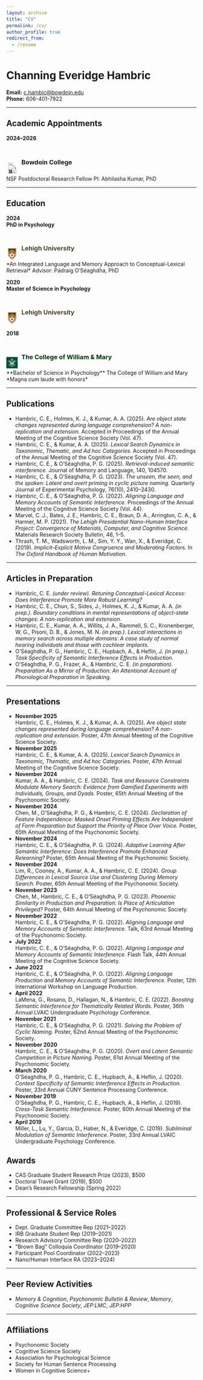```yaml
---
layout: archive
title: "CV"
permalink: /cv/
author_profile: true
redirect_from:
  - /resume
---
```


# Channing Everidge Hambric

**Email:** c.hambic@bowdoin.edu  
**Phone:** 606-401-7922  

---

## Academic Appointments

**2024–2026**
<div style="display: flex; align-items: center;">
  <!-- Image on the left -->
  <div style="margin-right: 10px;">
    <img src="/images/bowdoin.png" alt="Lehigh University Logo" width="30" style="margin-top: 40px;">
  </div>

  <!-- Header on the right -->
  <div>
    <h3>Bowdoin College</h3>
  </div>
</div>  
NSF Postdoctoral Research Fellow  
PI: Abhilasha Kumar, PhD

---

## Education

**2024**  
**PhD in Psychology**  
<div style="display: flex; align-items: center;">
  <!-- Image on the left -->
  <div style="margin-right: 10px;">
    <img src="/images/lehigh.png" alt="Lehigh University Logo" width="30" style="margin-top: 40px;">
  </div>

  <!-- Header on the right -->
  <div>
    <h3 style="color: #4c3f2b;">Lehigh University</h3>
  </div>
</div> 
*An Integrated Language and Memory Approach to Conceptual-Lexical Retrieval*  
Advisor: Pádraig O’Séaghdha, PhD

**2020**  
**Master of Science in Psychology**  
<div style="display: flex; align-items: center;">
  <!-- Image on the left -->
  <div style="margin-right: 10px;">
    <img src="/images/lehigh.png" alt="Lehigh University Logo" width="30" style="margin-top: 40px;">
  </div>

  <!-- Header on the right -->
  <div>
    <h3 style="color: #4c3f2b;">Lehigh University</h3>
  </div>
</div>

**2018**  
<div style="display: flex; align-items: center;">
  <!-- Image on the left -->
  <div style="margin-right: 10px;">
    <img src="/images/wm.png" alt="Lehigh University Logo" width="30" style="margin-top: 40px;">
  </div>

  <!-- Header on the right -->
  <div>
    <h3 style="color: #003300;">The College of William & Mary</h3>
  </div>
</div>
**Bachelor of Science in Psychology**  
The College of William and Mary  
*Magna cum laude with honors*

---

## Publications

- Hambric, C. E., Holmes, K. J., & Kumar, A. A. (2025). *Are object state changes represented during language comprehension? A non-replication and extension.* Accepted in Proceedings of the Annual Meeting of the Cognitive Science Society (Vol. 47).  
- Hambric, C. E., & Kumar, A. A. (2025). *Lexical Search Dynamics in Taxonomic, Thematic, and Ad hoc Categories.* Accepted in Proceedings of the Annual Meeting of the Cognitive Science Society (Vol. 47).  
- Hambric, C. E., & O’Séaghdha, P. G. (2025). *Retrieval-induced semantic interference.* Journal of Memory and Language, 140, 104570.  
- Hambric, C. E., & O’Séaghdha, P. G. (2023). *The unseen, the seen, and the spoken: Latent and overt priming in cyclic picture naming.* Quarterly Journal of Experimental Psychology, 76(10), 2410–2430.  
- Hambric, C. E., & O’Séaghdha, P. G. (2022). *Aligning Language and Memory Accounts of Semantic Interference.* Proceedings of the Annual Meeting of the Cognitive Science Society (Vol. 44).  
- Marvel, C. J., Bates, J. E., Hambric, C. E., Braun, D. A., Arrington, C. A., & Harmer, M. P. (2021). *The Lehigh Presidential Nano-Human Interface Project: Convergence of Materials, Computer, and Cognitive Science.* Materials Research Society Bulletin, 46, 1–5.  
- Thrash, T. M., Wadsworth, L. M., Sim, Y. Y., Wan, X., & Everidge, C. (2019). *Implicit–Explicit Motive Congruence and Moderating Factors.* In *The Oxford Handbook of Human Motivation*.  

---

## Articles in Preparation

- Hambric, C. E. *(under review)*. *Retuning Conceptual-Lexical Access: Does Interference Promote More Robust Learning?*  
- Hambric, C. E., Chun, S., Sides, J., Holmes, K. J., & Kumar, A. A. *(in prep.)*. *Boundary conditions in mental representations of object-state changes: A non-replication and extension.*  
- Hambric, C. E., Kumar, A. A., Willits, J. A., Rammell, S. C., Kronenberger, W. G., Pisoni, D. B., & Jones, M. N. *(in prep.)*. *Lexical interactions in memory search across multiple domains: A case study of normal hearing individuals and those with cochlear implants.*  
- O’Séaghdha, P. G., Hambric, C. E., Hupbach, A., & Heflin, J. *(in prep.)*. *Task Specificity of Semantic Interference Effects in Production.*  
- O’Séaghdha, P. G., Frazer, A., & Hambric, C. E. *(in preparation)*. *Preparation As a Mirror of Production: An Attentional Account of Phonological Preparation in Speaking.*

---

## Presentations

- **November 2025**  
  Hambric, C. E., Holmes, K. J., & Kumar, A. A. (2025). *Are object state changes represented during language comprehension? A non-replication and extension.* Poster, 47th Annual Meeting of the Cognitive Science Society.  
- **November 2025**  
  Hambric, C. E., & Kumar, A. A. (2025). *Lexical Search Dynamics in Taxonomic, Thematic, and Ad hoc Categories.* Poster, 47th Annual Meeting of the Cognitive Science Society.  
- **November 2024**  
  Kumar, A. A., & Hambric, C. E. (2024). *Task and Resource Constraints Modulate Memory Search: Evidence from Gamified Experiments with Individuals, Groups, and Dyads.* Poster, 65th Annual Meeting of the Psychonomic Society.  
- **November 2024**  
  Chen, M., O’Séaghdha, P. G., & Hambric, C. E. (2024). *Declaration of Feature Independence: Masked Onset Priming Effects Are Independent of Form Preparation but Support the Priority of Place Over Voice.* Poster, 65th Annual Meeting of the Psychonomic Society.  
- **November 2024**  
  Hambric, C. E., & O’Séaghdha, P. G. (2024). *Adaptive Learning After Semantic Interference: Does Interference Promote Enhanced Relearning?* Poster, 65th Annual Meeting of the Psychonomic Society.  
- **November 2024**  
  Lim, R., Cooney, A., Kumar, A. A., & Hambric, C. E. (2024). *Group Differences in Lexical Source Use and Clustering During Memory Search.* Poster, 65th Annual Meeting of the Psychonomic Society.  
- **November 2023**  
  Chen, M., Hambric, C. E., & O’Séaghdha, P. G. (2023). *Phonemic Similarity in Production and Preparation: Is Place of Articulation Privileged?* Poster, 64th Annual Meeting of the Psychonomic Society.  
- **November 2022**  
  Hambric, C. E., & O’Séaghdha, P. G. (2022). *Aligning Language and Memory Accounts of Semantic Interference.* Talk, 63rd Annual Meeting of the Psychonomic Society.  
- **July 2022**  
  Hambric, C. E., & O’Séaghdha, P. G. (2022). *Aligning Language and Memory Accounts of Semantic Interference.* Flash Talk, 44th Annual Meeting of the Cognitive Science Society.  
- **June 2022**  
  Hambric, C. E., & O’Séaghdha, P. G. (2022). *Aligning Language Production and Memory Accounts of Semantic Interference.* Poster, 12th International Workshop on Language Production.  
- **April 2022**  
  LaMena, G., Rosano, D., Hallagan, N., & Hambric, C. E. (2022). *Boosting Semantic Interference for Thematically Related Words.* Poster, 36th Annual LVAIC Undergraduate Psychology Conference.  
- **November 2021**  
  Hambric, C. E., & O’Séaghdha, P. G. (2021). *Solving the Problem of Cyclic Naming.* Poster, 62nd Annual Meeting of the Psychonomic Society.  
- **November 2020**  
  Hambric, C. E., & O’Séaghdha, P. G. (2020). *Overt and Latent Semantic Competition in Picture Naming.* Poster, 61st Annual Meeting of the Psychonomic Society.  
- **March 2020**  
  O’Séaghdha, P. G., Hambric, C. E., Hupbach, A., & Heflin, J. (2020). *Context Specificity of Semantic Interference Effects in Production.* Poster, 33rd Annual CUNY Sentence Processing Conference.  
- **November 2019**  
  O’Séaghdha, P. G., Hambric, C. E., Hupbach, A., & Heflin, J. (2019). *Cross-Task Semantic Interference.* Poster, 60th Annual Meeting of the Psychonomic Society.  
- **April 2019**  
  Miller, L., Lu, Y., Garcia, D., Haber, N., & Everidge, C. (2019). *Subliminal Modulation of Semantic Interference.* Poster, 33rd Annual LVAIC Undergraduate Psychology Conference.  


## Awards

- CAS Graduate Student Research Prize (2023), $500  
- Doctoral Travel Grant (2019), $500  
- Dean’s Research Fellowship (Spring 2022)

---

## Professional & Service Roles

- Dept. Graduate Committee Rep (2021–2022)  
- IRB Graduate Student Rep (2019–2021)  
- Research Advisory Committee Rep (2020–2022)  
- “Brown Bag” Colloquia Coordinator (2019–2020)  
- Participant Pool Coordinator (2022–2023)  
- Nano/Human Interface RA (2023–2024)

---

## Peer Review Activities

- *Memory & Cognition*, *Psychonomic Bulletin & Review*, *Memory*, *Cognitive Science Society*, *JEP:LMC*, *JEP:HPP*

---

## Affiliations

- Psychonomic Society  
- Cognitive Science Society  
- Association for Psychological Science  
- Society for Human Sentence Processing  
- Women in Cognitive Science+